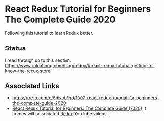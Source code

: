 # React Redux Tutorial for Beginners The Complete Guide 2020

Following this tutorial to learn Redux better.

## Status
I read through up to this section:
https://www.valentinog.com/blog/redux/#react-redux-tutorial-getting-to-know-the-redux-store

## Associated Links
* https://trello.com/c/5nNobFgd/1097-react-redux-tutorial-for-beginners-the-complete-guide-2020
* [React Redux Tutorial for Beginners: The Complete Guide (2020)](https://www.valentinog.com/blog/redux/) 
It comes with associated [Redux](https://www.youtube.com/playlist?list=PLfNd7po_IV0GTfQb8RJirrt83BFMF-Lj0) YouTube videos.